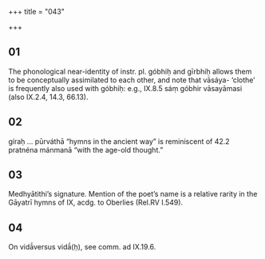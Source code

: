 +++
title = "043"

+++


## 01
The phonological near-identity of instr. pl. góbhiḥ and gīrbhíḥ allows them to be conceptually assimilated to each other, and note that vāsáya- ‘clothe’ is frequently also used with góbhiḥ: e.g., IX.8.5 sáṃ góbhir vāsayāmasi (also IX.2.4, 14.3, 66.13).


## 02
gíraḥ … pūrváthā “hymns in the ancient way” is reminiscent of 42.2 pratnéna mánmanā “with the age-old thought.”


## 03
Medhyātithi’s signature. Mention of the poet’s name is a relative rarity in the Gāyatrī hymns of IX, acdg. to Oberlies (Rel.RV I.549).


## 04
On vidā́versus vidā́(ḥ), see comm. ad IX.19.6.
